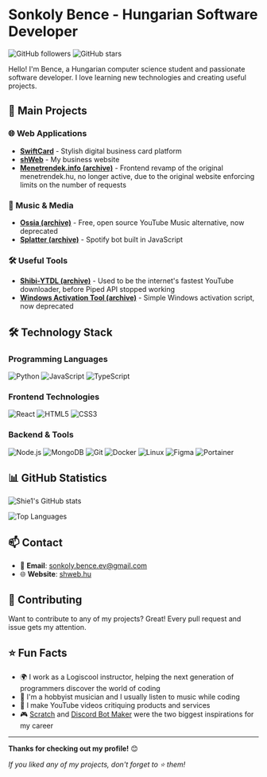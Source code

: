 # Sonkoly Bence - Hungarian Software Developer

![GitHub followers](https://img.shields.io/github/followers/shie1?style=social) ![GitHub stars](https://img.shields.io/github/stars/shie1?style=social)

Hello! I'm Bence, a Hungarian computer science student and passionate software developer. I love learning new technologies and creating useful projects.

## 🚀 Main Projects

### 🌐 Web Applications
- **[SwiftCard](https://swiftcard.hu)** - Stylish digital business card platform
- **[shWeb](https://shweb.hu)** - My business website
- **[Menetrendek.info (archive)](https://github.com/menetrendek-info/webmenetrend)** - Frontend revamp of the original menetrendek.hu, no longer active, due to the original website enforcing limits on the number of requests

### 🎵 Music & Media
- **[Ossia (archive)](https://github.com/shie1/ossia)** - Free, open source YouTube Music alternative, now deprecated
- **[Splatter (archive)](https://github.com/shie1/splatterjs)** - Spotify bot built in JavaScript

### 🛠️ Useful Tools
- **[Shibi-YTDL (archive)](https://github.com/shie1/shibi-ytdl)** - Used to be the internet's fastest YouTube downloader, before Piped API stopped working
- **[Windows Activation Tool (archive)](https://github.com/shie1/windows-activation-tool)** - Simple Windows activation script, now deprecated

## 🛠️ Technology Stack

### Programming Languages
![Python](https://img.shields.io/badge/Python-3776AB?style=for-the-badge&logo=python&logoColor=white)
![JavaScript](https://img.shields.io/badge/JavaScript-F7DF1E?style=for-the-badge&logo=javascript&logoColor=black)
![TypeScript](https://img.shields.io/badge/TypeScript-007ACC?style=for-the-badge&logo=typescript&logoColor=white)

### Frontend Technologies
![React](https://img.shields.io/badge/React-20232A?style=for-the-badge&logo=react&logoColor=61DAFB)
![HTML5](https://img.shields.io/badge/HTML5-E34F26?style=for-the-badge&logo=html5&logoColor=white)
![CSS3](https://img.shields.io/badge/CSS3-1572B6?style=for-the-badge&logo=css3&logoColor=white)

### Backend & Tools
![Node.js](https://img.shields.io/badge/Node.js-43853D?style=for-the-badge&logo=node.js&logoColor=white)
![MongoDB](https://img.shields.io/badge/MongoDB-47A248?style=for-the-badge&logo=mongodb&logoColor=white)
![Git](https://img.shields.io/badge/Git-F05032?style=for-the-badge&logo=git&logoColor=white)
![Docker](https://img.shields.io/badge/Docker-2496ED?style=for-the-badge&logo=docker&logoColor=white)
![Linux](https://img.shields.io/badge/Linux-FCC624?style=for-the-badge&logo=linux&logoColor=black)
![Figma](https://img.shields.io/badge/Figma-F24E1E?style=for-the-badge&logo=figma&logoColor=white)
![Portainer](https://img.shields.io/badge/Portainer-232F3E?style=for-the-badge&logo=portainer&logoColor=white)

## 📊 GitHub Statistics

![Shie1's GitHub stats](https://github-readme-stats.vercel.app/api?username=shie1&show_icons=true&theme=radical)

![Top Languages](https://github-readme-stats.vercel.app/api/top-langs/?username=shie1&layout=compact&theme=radical)

## 📫 Contact

- 📧 **Email**: [sonkoly.bence.ev@gmail.com](mailto:sonkoly.bence.ev@gmail.com)
- 🌐 **Website**: [shweb.hu](https://shweb.hu)

## 🤝 Contributing

Want to contribute to any of my projects? Great! Every pull request and issue gets my attention.

## ⭐ Fun Facts

- 🌍 I work as a Logiscool instructor, helping the next generation of programmers discover the world of coding
- 🎵 I'm a hobbyist musician and I usually listen to music while coding
- 🎥 I make YouTube videos critiquing products and services
- 🎮 [Scratch](https://scratch.mit.edu/) and [Discord Bot Maker](https://store.steampowered.com/app/682130/Discord_Bot_Maker/) were the two biggest inspirations for my career

---

**Thanks for checking out my profile!** 😊

*If you liked any of my projects, don't forget to ⭐ them!*
